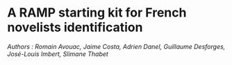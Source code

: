# A RAMP starting kit for French novelists identification

*Authors : Romain Avouac, Jaime Costa, Adrien Danel, Guillaume Desforges, José-Louis Imbert, Slimane Thabet*
